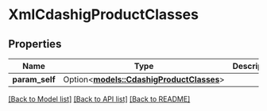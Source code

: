 # XmlCdashigProductClasses

## Properties

Name | Type | Description | Notes
------------ | ------------- | ------------- | -------------
**param_self** | Option<[**models::CdashigProductClasses**](CdashigProductClasses.md)> |  | [optional]

[[Back to Model list]](../README.md#documentation-for-models) [[Back to API list]](../README.md#documentation-for-api-endpoints) [[Back to README]](../README.md)


